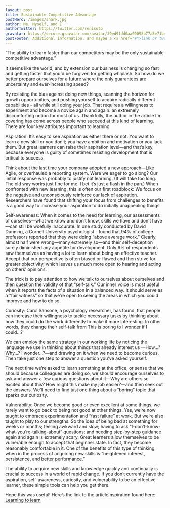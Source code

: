 ```yaml
---
layout: post
title: Sustainable Competitive Advantage
postHero: /images/shark.jpg
author: Me, Myself, and I
authorTwitter: https://twitter.com/renisoto
gravatar: https://secure.gravatar.com/avatar/39ed91dd0aa09093b77a5e71bd70d7c0
postFooter: Additional information, and maybe a <a href="#">link or two</a>
---
```


“The ability to learn faster than our competitors may be the only sustainable competitive advantage.”

It seems like the world, and by extension our business is changing so fast and getting faster that you'd be forgiven for getting whiplash. So how do we better prepare ourselves for a future where the only guarantees are uncertainty and ever-increasing speed?

By resisting the bias against doing new things, scanning the horizon for growth opportunities, and pushing yourself to acquire radically different capabilities - all while still doing your job. That requires a willingness to experiment and become a novice again and again: an extremely discomforting notion for most of us. Thankfully, the author in the article I'm covering has come across people who succeed at this kind of learning. There are four key attributes important to learning

Aspiration: It’s easy to see aspiration as either there or not: You want to learn a new skill or you don’t; you have ambition and motivation or you lack them. But great learners can raise their aspiration level—and that’s key, because everyone is guilty of sometimes resisting development that is critical to success.

Think about the last time your company adopted a new approach—Like Agile, or overhauled a reporting system. Were we eager to go along? Our initial response was probably to justify not learning. (It will take too long. The old way works just fine for me. I bet it’s just a flash in the pan.) When confronted with new learning, this is often our first roadblock: We focus on the negative and unconsciously reinforce our lack of aspiration. Researchers have found that shifting your focus from challenges to benefits is a good way to increase your aspiration to do initially unappealing things.

Self-awareness: When it comes to the need for learning, our assessments of ourselves—what we know and don’t know, skills we have and don’t have—can still be woefully inaccurate. In one study conducted by David Dunning, a Cornell University psychologist - found that 94% of college professors reported that they were doing “above average work.” Clearly, almost half were wrong—many extremely so—and their self-deception surely diminished any appetite for development. Only 6% of respondents saw themselves as having a lot to learn about being an effective teacher. Accept that our perspective is often biased or flawed and then strive for greater objectivity, which leaves us much more open to hearing and acting on others’ opinions.

The trick is to pay attention to how we talk to ourselves about ourselves and then question the validity of that “self-talk.” Our inner voice is most useful when it reports the facts of a situation in a balanced way. It should serve as a “fair witness” so that we’re open to seeing the areas in which you could improve and how to do so.

Curiosity: Carol Sansone, a psychology researcher, has found, that people can increase their willingness to tackle necessary tasks by thinking about how they could do the work differently to make it more interesting. In other words, they change their self-talk from This is boring to I wonder if I could…?

We can employ the same strategy in our working life by noticing the language we use in thinking about things that already interest us —How…? Why…? I wonder…?—and drawing on it when we need to become curious. Then take just one step to answer a question you’ve asked yourself.

The next time we’re asked to learn something at the office, or sense that we should because colleagues are doing so, we should encourage ourselves to ask and answer a few curious questions about it—Why are others so excited about this? How might this make my job easier?—and then seek out the answers. We’ll need to find just one thing about a “boring” topic that sparks our curiosity.

Vulnerability: Once we become good or even excellent at some things, we rarely want to go back to being not good at other things. Yes, we’re now taught to embrace experimentation and “fast failure” at work. But we’re also taught to play to our strengths. So the idea of being bad at something for weeks or months; feeling awkward and slow; having to ask “I-don’t-know-what-you’re-talking-about” questions; and needing step-by-step guidance again and again is extremely scary. Great learners allow themselves to be vulnerable enough to accept that beginner state. In fact, they become reasonably comfortable in it. One of the benefits of this type of thinking when in the process of acquiring new skills is “heightened interest, persistence, and better performance.”

The ability to acquire new skills and knowledge quickly and continually is crucial to success in a world of rapid change. If you don’t currently have the aspiration, self-awareness, curiosity, and vulnerability to be an effective learner, these simple tools can help you get there.

Hope this was useful! Here’s the link to the articleInspiration found here: <br>
<a href="https://hbr.org/2016/03/learning-to-learn"> Learning to learn </a> <br>
